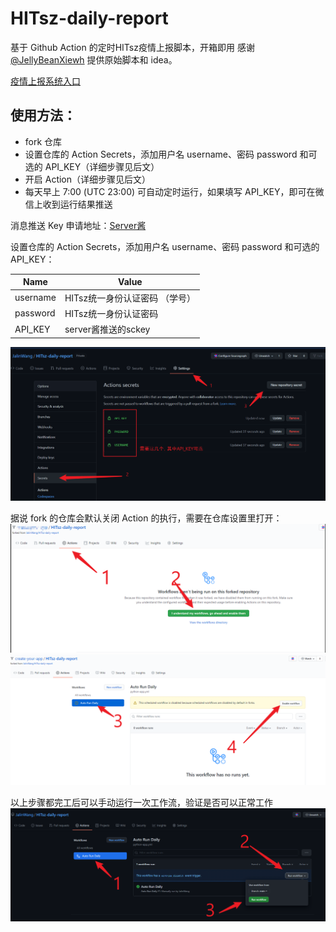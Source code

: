 # HITsz-daily-report

基于 Github Action 的定时HITsz疫情上报脚本，开箱即用
感谢 [@JellyBeanXiewh](https://github.com/JellyBeanXiewh/) 提供原始脚本和 idea。

[疫情上报系统入口](http://xgsm.hitsz.edu.cn/zhxy-xgzs/xg_mobile/xs/yqxx)

## 使用方法：
- fork 仓库
- 设置仓库的 Action Secrets，添加用户名 username、密码 password 和可选的 API_KEY（详细步骤见后文）
- 开启 Action（详细步骤见后文）
- 每天早上 7:00 (UTC 23:00) 可自动定时运行，如果填写 API_KEY，即可在微信上收到运行结果推送

消息推送 Key 申请地址：[Server酱](http://sc.ftqq.com/)

设置仓库的 Action Secrets，添加用户名 username、密码 password 和可选的 API_KEY：

| Name          | Value                                |
| ------------- | ------------------------------------ |
| username      | HITsz统一身份认证密码 （学号）         |
| password      | HITsz统一身份认证密码                 |
| API_KEY       | server酱推送的sckey                   |

![添加Action Secret的步骤](./image/instruction.png)

据说 fork 的仓库会默认关闭 Action 的执行，需要在仓库设置里打开：
![启用Action的步骤1](./image/enable1.png)
![启用Action的步骤1](./image/enable2.png)

以上步骤都完工后可以手动运行一次工作流，验证是否可以正常工作
![手动运行](./image/test_run.png)
